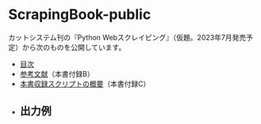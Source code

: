 # ScrapingBook-public

カットシステム刊の『Python Webスクレイピング』（仮題。2023年7月発売予定）から次のものを公開しています。

- [目次](./toc.md)
- [参考文献](./B-References.md)（本書付録B）
- [本書収録スクリプトの概要](./C-Scripts.md)（本書付録C）
- 出力例
	- 


